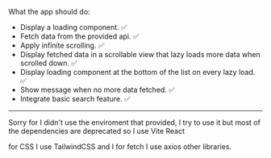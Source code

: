 What the app should do:

- Display a loading component. :white_check_mark:
- Fetch data from the provided api. :white_check_mark:
- Apply infinite scrolling. :white_check_mark:
- Display fetched data in a scrollable view that lazy loads more data when scrolled down. :white_check_mark:
- Display loading component at the bottom of the list on every lazy load. :white_check_mark:
- Show message when no more data fetched. :white_check_mark: 
- Integrate basic search feature. :white_check_mark:

---

Sorry for I didn't use the enviroment that provided, I try to use it but most of the dependencies are deprecated so I use Vite React

for CSS I use TailwindCSS and I for fetch I use axios other libraries.

